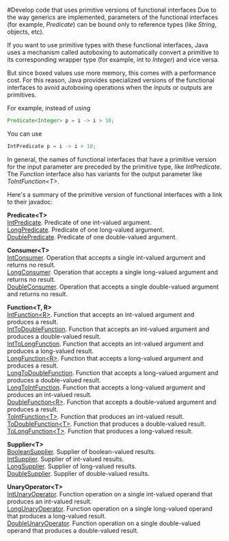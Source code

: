 #Develop code that uses primitive versions of functional interfaces
Due to the way generics are implemented, parameters of the functional interfaces (for example, *Predicate<T>*) can be bound only to reference types (like *String*, objects, etc).

If you want to use primitive types with these functional interfaces, Java uses a mechanism called autoboxing to automatically convert a primitive to its corresponding wrapper type (for example, int to *Integer*) and vice versa.

But since boxed values use more memory, this comes with a performance cost. For this reason, Java provides specialized versions of the functional interfaces to avoid autoboxing operations when the inputs or outputs are primitives.

For example, instead of using
````java
Predicate<Integer> p = i -> i > 10;
````
You can use
````java
IntPredicate p = i -> i > 10;
````

In general, the names of functional interfaces that have a primitive version for the input parameter are preceded by the primitive type, like *IntPredicate*.
The *Function* interface also has variants for the output parameter like *ToIntFunction&lt;T&gt;*.

Here's a summary of the primitive version of functional interfaces with a link to their javadoc:

**Predicate&lt;T&gt;**  
[IntPredicate](https://docs.oracle.com/javase/8/docs/api/java/util/function/IntPredicate.html). Predicate of one int-valued argument.  
[LongPredicate](https://docs.oracle.com/javase/8/docs/api/java/util/function/LongPredicate.html). Predicate of one long-valued argument.  
[DoublePredicate](https://docs.oracle.com/javase/8/docs/api/java/util/function/DoublePredicate.html). Predicate of one double-valued argument.

**Consumer&lt;T&gt;**  
[IntConsumer](https://docs.oracle.com/javase/8/docs/api/java/util/function/IntConsumer.html). Operation that accepts a single int-valued argument and returns no result.  
[LongConsumer](https://docs.oracle.com/javase/8/docs/api/java/util/function/LongConsumer.html). Operation that accepts a single long-valued argument and returns no result.  
[DoubleConsumer](https://docs.oracle.com/javase/8/docs/api/java/util/function/DoubleConsumer.html). Operation that accepts a single double-valued argument and returns no result.

**Function&lt;T, R&gt;**  
[IntFunction&lt;R&gt;](https://docs.oracle.com/javase/8/docs/api/java/util/function/IntFunction.html). Function that accepts an int-valued argument and produces a result.  
[IntToDoubleFunction](https://docs.oracle.com/javase/8/docs/api/java/util/function/IntToDoubleFunction.html). Function that accepts an int-valued argument and produces a double-valued result.  
[IntToLongFunction](https://docs.oracle.com/javase/8/docs/api/java/util/function/IntToLongFunction.html). Function that accepts an int-valued argument and produces a long-valued result.  
[LongFunction&lt;R&gt;](https://docs.oracle.com/javase/8/docs/api/java/util/function/LongFunction.html). Function that accepts a long-valued argument and produces a result.  
[LongToDoubleFunction](https://docs.oracle.com/javase/8/docs/api/java/util/function/LongToDoubleFunction.html). Function that accepts a long-valued argument and produces a double-valued result.  
[LongToIntFunction](https://docs.oracle.com/javase/8/docs/api/java/util/function/LongToIntFunction.html). Function that accepts a long-valued argument and produces an int-valued result.  
[DoubleFunction&lt;R&gt;](https://docs.oracle.com/javase/8/docs/api/java/util/function/DoubleFunction.html). Function that accepts a double-valued argument and produces a result.  
[ToIntFunction&lt;T&gt;](https://docs.oracle.com/javase/8/docs/api/java/util/function/ToIntFunction.html). Function that produces an int-valued result.  
[ToDoubleFunction&lt;T&gt;](https://docs.oracle.com/javase/8/docs/api/java/util/function/ToDoubleFunction.html). Function that produces a double-valued result.  
[ToLongFunction&lt;T&gt;](https://docs.oracle.com/javase/8/docs/api/java/util/function/ToLongFunction.html). Function that produces a long-valued result.

**Supplier&lt;T&gt;**  
[BooleanSupplier](https://docs.oracle.com/javase/8/docs/api/java/util/function/BooleanSupplier.html). Supplier of boolean-valued results.  
[IntSupplier](https://docs.oracle.com/javase/8/docs/api/java/util/function/IntSupplier.html). Supplier of int-valued results.  
[LongSupplier](https://docs.oracle.com/javase/8/docs/api/java/util/function/LongSupplier.html). Supplier of long-valued results.  
[DoubleSupplier](https://docs.oracle.com/javase/8/docs/api/java/util/function/DoubleSupplier.html). Supplier of double-valued results.

**UnaryOperator&lt;T&gt;**  
[IntUnaryOperator](https://docs.oracle.com/javase/8/docs/api/java/util/function/IntUnaryOperator.html). Function operation on a single int-valued operand that produces an int-valued result.  
[LongUnaryOperator](https://docs.oracle.com/javase/8/docs/api/java/util/function/LongUnaryOperator.html). Function operation on a single long-valued operand that produces a long-valued result.  
[DoubleUnaryOperator](https://docs.oracle.com/javase/8/docs/api/java/util/function/DoubleUnaryOperator.html). Function operation on a single double-valued operand that produces a double-valued result.
